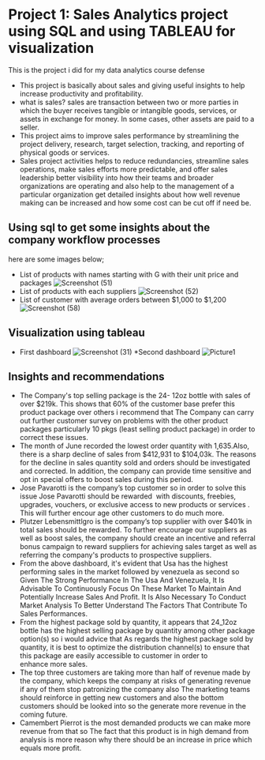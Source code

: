 # Project 1: Sales Analytics project using SQL and using TABLEAU for visualization

This is the project i did for my data analytics course defense 
* This project is basically about sales and giving useful insights to help increase productivity and profitability.
* what is sales? sales are transaction between two or more parties in which the buyer receives tangible or intangible goods, services, or assets in exchange for money. In some 
cases, other assets are paid to a seller.
* This project aims to improve sales performance by streamlining the project delivery, research, target selection, tracking, and reporting of physical goods or services.
* Sales project activities helps to reduce redundancies, streamline sales operations, make sales efforts more predictable, and offer sales leadership better visibility into 
how their teams and broader organizations are operating and also help to the management of a particular organization get detailed insights about how well revenue making can be increased and how some cost can be cut off if need be.

## Using sql to get some insights about the company workflow processes
here are some images below;
* List of products with names starting with G with their unit price and packages
![Screenshot (51)](https://github.com/olqkunle/olqkunle-s-portfolio/assets/84230867/64f7d834-7f27-4399-9dd9-767c24dcedae)
* List of products with each suppliers
![Screenshot (52)](https://github.com/olqkunle/olqkunle-s-portfolio/assets/84230867/d13a33b2-7431-48c8-a633-3a7d267cd01e)
* List of customer with average orders between $1,000 to $1,200
![Screenshot (58)](https://github.com/olqkunle/olqkunle-s-portfolio/assets/84230867/a7135b23-63f9-4732-ab64-e5f499c16eaf)

## Visualization using tableau
* First dashboard
![Screenshot (31)](https://github.com/olqkunle/olqkunle-s-portfolio/assets/84230867/0d3ed06a-173a-4cd8-b998-4d55ecc0b615)
*Second dashboard
![Picture1](https://github.com/olqkunle/olqkunle-s-portfolio/assets/84230867/297e0e93-c8dc-41ba-bbea-ac5d8667276e)


## Insights and recommendations
* The Company's top selling package is the 24- 12oz bottle with sales of over $219k. This shows that 60% of the customer base prefer this product package over others i  recommend that The Company can carry out further customer survey on problems with the other product packages particularly 10 pkgs (least selling product package) in order to correct these issues. 
* The month of June recorded the lowest order quantity with 1,635.Also, there is a sharp decline of sales from $412,931 to $104,03k. The reasons for the decline in sales quantity sold and orders should be investigated and corrected. In addition, the company can provide time sensitive and opt in special offers to boost sales during this period.
* Jose Pavarotti is the company’s top customer so in order to solve this issue Jose Pavarotti should be rewarded  with discounts, freebies, upgrades, vouchers, or exclusive access to new products or services . This will further encour age other customers to do much more.
* Plutzer Lebensmittlgro is the company’s top supplier with over $401k in total sales should be rewarded. To further encourage our suppliers as well as boost sales, the company should create an incentive and referral bonus campaign to reward suppliers for achieving sales target as well as referring the company's products to prospective suppliers. 
* From the above dashboard, it's evident that Usa has the highest performing sales in the market followed by venezuela as second so Given The Strong Performance In The Usa And Venezuela, It Is Advisable To Continuously Focus On These Market To Maintain And Potentially Increase Sales And Profit. It Is Also Necessary To Conduct Market Analysis To Better Understand The Factors That Contribute To Sales Performances. 
* From the highest package sold by quantity, it appears that 24_12oz bottle has the highest selling package by quantity among other package option(s) so i would advice that As regards the highest package sold by quantity, it is best to optimize the distribution channel(s) to ensure that this package are easily accessible to customer in order to enhance more sales.
* The top three customers are taking more than half of revenue made by the company, which keeps the company at risks of generating revenue if any of them stop patronizing the company also The marketing teams should reinforce in getting new customers and also the bottom customers should be looked into so the generate more revenue in the coming future.
* Camembert Pierrot is the most demanded products we can make more revenue from that so The fact that this product is in high demand from analysis is more reason why there should be an increase in price which equals more profit.
